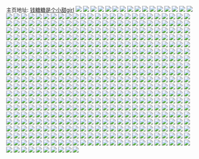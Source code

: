 主页地址: [钱糖糖是个小甜girl](https://weibo.com/u/5195614451) 
![](https://wx4.sinaimg.cn/mw2000/005FCgF5ly1gucy4k9d5wj63402c07wk02.jpg) 
![](https://wx4.sinaimg.cn/mw2000/005FCgF5ly1gucy4lsyg7j61sg1sgnpd02.jpg) 
![](https://wx4.sinaimg.cn/mw2000/005FCgF5ly1gucy4mlkupj61oj1oj1e002.jpg) 
![](https://wx4.sinaimg.cn/mw2000/005FCgF5ly1gu91blkch1j60u00u0djl02.jpg) 
![](https://wx4.sinaimg.cn/mw2000/005FCgF5ly1gu91bkzdflj60n01dsn0v02.jpg) 
![](https://wx4.sinaimg.cn/mw2000/005FCgF5ly1gu4alzajigj30u00u0q64.jpg) 
![](https://wx4.sinaimg.cn/mw2000/005FCgF5ly1gu4alya9kmj30hs0hs3zf.jpg) 
![](https://wx4.sinaimg.cn/mw2000/005FCgF5ly1gu2cyn236hj30u014076v.jpg) 
![](https://wx4.sinaimg.cn/mw2000/005FCgF5ly1gu2cyodnjpj30u00u041q.jpg) 
![](https://wx4.sinaimg.cn/mw2000/005FCgF5ly1gu2cznofkhj30go0glq3d.jpg) 
![](https://wx4.sinaimg.cn/mw2000/005FCgF5ly1gtz573avntj30u00u0447.jpg) 
![](https://wx4.sinaimg.cn/mw2000/005FCgF5ly1gtz58t41zrj30h00h0myd.jpg) 
![](https://wx4.sinaimg.cn/mw2000/005FCgF5ly1gtvldpt5ddj328z28znpg.jpg) 
![](https://wx4.sinaimg.cn/mw2000/005FCgF5ly1gtvldqzph2j30n01dse81.jpg) 
![](https://wx4.sinaimg.cn/mw2000/005FCgF5ly1gtvlduegv3j30n01dse81.jpg) 
![](https://wx4.sinaimg.cn/mw2000/005FCgF5ly1gtvldw248dj30n01dsb29.jpg) 
![](https://wx4.sinaimg.cn/mw2000/005FCgF5ly1gtv45sg9ljj30u0140jz6.jpg) 
![](https://wx4.sinaimg.cn/mw2000/005FCgF5ly1gtn2w0japij30u00u0aeh.jpg) 
![](https://wx4.sinaimg.cn/mw2000/005FCgF5ly1gtn2w14kgxj30u00u0dk3.jpg) 
![](https://wx4.sinaimg.cn/mw2000/005FCgF5ly1gtm2klojwhj30n01dsqbg.jpg) 
![](https://wx4.sinaimg.cn/mw2000/005FCgF5ly1gtm2ks7j0kj30n01dsai4.jpg) 
![](https://wx4.sinaimg.cn/mw2000/005FCgF5ly1gtm2ksn1l8j30n00n0q3v.jpg) 
![](https://wx4.sinaimg.cn/mw2000/005FCgF5ly1gtm2kh54v4j30rg0rwgn2.jpg) 
![](https://wx4.sinaimg.cn/mw2000/005FCgF5ly1gtgeuwxminj33402c0u0z.jpg) 
![](https://wx4.sinaimg.cn/mw2000/005FCgF5ly1gtgeusb8xvj33402c0e82.jpg) 
![](https://wx4.sinaimg.cn/mw2000/005FCgF5ly1gtgeuxrnw3j31o02804qp.jpg) 
![](https://wx4.sinaimg.cn/mw2000/005FCgF5ly1gtgeuyih5vj31o02804qp.jpg) 
![](https://wx4.sinaimg.cn/mw2000/005FCgF5ly1gtbwdwwuchj33402c0b2c.jpg) 
![](https://wx4.sinaimg.cn/mw2000/005FCgF5ly1gtbwew8y1rj30d00bcglz.jpg) 
![](https://wx4.sinaimg.cn/mw2000/005FCgF5ly1gt69o3jabqj31o02804qp.jpg) 
![](https://wx4.sinaimg.cn/mw2000/005FCgF5ly1gt69o1riirj31o0280b29.jpg) 
![](https://wx4.sinaimg.cn/mw2000/005FCgF5ly1gt3ui0inwaj32c0340hdu.jpg) 
![](https://wx4.sinaimg.cn/mw2000/005FCgF5ly1gt3uhw66lbj3256256b0o.jpg) 
![](https://wx4.sinaimg.cn/mw2000/005FCgF5ly1gt3uhyci1cj33402c0x6r.jpg) 
![](https://wx4.sinaimg.cn/mw2000/005FCgF5ly1gt3h33bdq1j32c0340u0y.jpg) 
![](https://wx4.sinaimg.cn/mw2000/005FCgF5ly1gt0blpzrstj31iq20z4qq.jpg) 
![](https://wx4.sinaimg.cn/mw2000/005FCgF5ly1gt0blmihcsj30j60e3jtc.jpg) 
![](https://wx4.sinaimg.cn/mw2000/005FCgF5ly1gsy0a5aimyj32c0340e83.jpg) 
![](https://wx4.sinaimg.cn/mw2000/005FCgF5ly1gsy0a92xq3j32c0340npf.jpg) 
![](https://wx4.sinaimg.cn/mw2000/005FCgF5ly1gsy0aa5liyj30ku0jydih.jpg) 
![](https://wx4.sinaimg.cn/mw2000/005FCgF5ly1gsti4skiarj32sb238u0x.jpg) 
![](https://wx4.sinaimg.cn/mw2000/005FCgF5ly1gsti4r52nbj32c02c0e82.jpg) 
![](https://wx4.sinaimg.cn/mw2000/005FCgF5ly1gspsyz73glj30n01dsb29.jpg) 
![](https://wx4.sinaimg.cn/mw2000/005FCgF5ly1gspsz6ss8vj30n01dsb29.jpg) 
![](https://wx4.sinaimg.cn/mw2000/005FCgF5ly1gspszs49g6j30n01dsb29.jpg) 
![](https://wx4.sinaimg.cn/mw2000/005FCgF5ly1gspszf887mj30n01dsb29.jpg) 
![](https://wx4.sinaimg.cn/mw2000/005FCgF5ly1gspszmnovrj30n01dsb29.jpg) 
![](https://wx4.sinaimg.cn/mw2000/005FCgF5ly1gspsyr3p5tj30n01dse81.jpg) 
![](https://wx4.sinaimg.cn/mw2000/005FCgF5ly1gspj9jas2qj32c02c01kx.jpg) 
![](https://wx4.sinaimg.cn/mw2000/005FCgF5ly1gsf6hqg89gj32c0340qv6.jpg) 
![](https://wx4.sinaimg.cn/mw2000/005FCgF5ly1gsf6htygqnj3202202b29.jpg) 
![](https://wx4.sinaimg.cn/mw2000/005FCgF5ly1gsf6hz0ribj30n01dse84.jpg) 
![](https://wx4.sinaimg.cn/mw2000/005FCgF5ly1gsf6hra3ntj31zl1zldmm.jpg) 
![](https://wx4.sinaimg.cn/mw2000/005FCgF5ly1gsc4fvc6evj33332bbu0z.jpg) 
![](https://wx4.sinaimg.cn/mw2000/005FCgF5ly1gsc4g233zlj321o21ohdv.jpg) 
![](https://wx4.sinaimg.cn/mw2000/005FCgF5ly1gsc4fwwgb2j32qc21r7wi.jpg) 
![](https://wx4.sinaimg.cn/mw2000/005FCgF5ly1gsc4fyc1slj32bb332x6q.jpg) 
![](https://wx4.sinaimg.cn/mw2000/005FCgF5ly1gsc4ftosuoj31zh1zhkjm.jpg) 
![](https://wx4.sinaimg.cn/mw2000/005FCgF5ly1gsc4g0bp8wj33332bb1l2.jpg) 
![](https://wx4.sinaimg.cn/mw2000/005FCgF5ly1gsc4g3jpzij31vd1vdb29.jpg) 
![](https://wx4.sinaimg.cn/mw2000/005FCgF5ly1gsc4g4hd59j32fw1txb2a.jpg) 
![](https://wx4.sinaimg.cn/mw2000/005FCgF5ly1gsc4g5ezhxj32pp2194qq.jpg) 
![](https://wx4.sinaimg.cn/mw2000/005FCgF5ly1gsaxwooa86j32lt1yd1kx.jpg) 
![](https://wx4.sinaimg.cn/mw2000/005FCgF5ly1gsaxwt588fj32c0340e82.jpg) 
![](https://wx4.sinaimg.cn/mw2000/005FCgF5ly1gs3m2pcdegj31ds0n0u0z.jpg) 
![](https://wx4.sinaimg.cn/mw2000/005FCgF5ly1gs3m30p3w0j31ds0n0kjo.jpg) 
![](https://wx4.sinaimg.cn/mw2000/005FCgF5ly1gs3m2fji8dj30c80c80tf.jpg) 
![](https://wx4.sinaimg.cn/mw2000/005FCgF5ly1gs2r5042vij33402c01ky.jpg) 
![](https://wx4.sinaimg.cn/mw2000/005FCgF5ly1gs2r5rka08j30n01dsqv8.jpg) 
![](https://wx4.sinaimg.cn/mw2000/005FCgF5ly1gs2r4qcoigj30n01dsu10.jpg) 
![](https://wx4.sinaimg.cn/mw2000/005FCgF5ly1grux0bb7cfj30dw0dwdgj.jpg) 
![](https://wx4.sinaimg.cn/mw2000/005FCgF5ly1grsj7rxxykj30n01dsndy.jpg) 
![](https://wx4.sinaimg.cn/mw2000/005FCgF5ly1grsj7rhoylj30hs0hsab7.jpg) 
![](https://wx4.sinaimg.cn/mw2000/005FCgF5ly1grsb69xemlj31wv1wvb29.jpg) 
![](https://wx4.sinaimg.cn/mw2000/005FCgF5ly1grsb6bgg3tj328j1oe7wh.jpg) 
![](https://wx4.sinaimg.cn/mw2000/005FCgF5ly1grsb93ob4oj306o06owfg.jpg) 
![](https://wx4.sinaimg.cn/mw2000/005FCgF5ly1gro12eubpij32c032mnpf.jpg) 
![](https://wx4.sinaimg.cn/mw2000/005FCgF5ly1gro12ha8s6j31o023ohdt.jpg) 
![](https://wx4.sinaimg.cn/mw2000/005FCgF5ly1gro12dge7mj31o0280u0x.jpg) 
![](https://wx4.sinaimg.cn/mw2000/005FCgF5ly1gro12icz12j31lk24qkjl.jpg) 
![](https://wx4.sinaimg.cn/mw2000/005FCgF5ly1gro13nb7vcj32c0340hdu.jpg) 
![](https://wx4.sinaimg.cn/mw2000/005FCgF5ly1gro15nduqej32c0340kjn.jpg) 
![](https://wx4.sinaimg.cn/mw2000/005FCgF5ly1gro12n65f9j32801o07wl.jpg) 
![](https://wx4.sinaimg.cn/mw2000/005FCgF5ly1gro15ogc5ij324e1lah2g.jpg) 
![](https://wx4.sinaimg.cn/mw2000/005FCgF5ly1gro16838e8j30go0go0tc.jpg) 
![](https://wx4.sinaimg.cn/mw2000/005FCgF5ly1grngb4qsakj30n01dsnpg.jpg) 
![](https://wx4.sinaimg.cn/mw2000/005FCgF5ly1grngb3ce9bj30n01dse84.jpg) 
![](https://wx4.sinaimg.cn/mw2000/005FCgF5ly1grngb5wh2cj30n01dskjo.jpg) 
![](https://wx4.sinaimg.cn/mw2000/005FCgF5ly1grngb67uwij30dk0dkjso.jpg) 
![](https://wx4.sinaimg.cn/mw2000/005FCgF5ly1grml6hq46pj31zi1zi7wh.jpg) 
![](https://wx4.sinaimg.cn/mw2000/005FCgF5ly1grmlaz3s64j305i058aac.jpg) 
![](https://wx4.sinaimg.cn/mw2000/005FCgF5ly1grlbqgureaj321t21tgvh.jpg) 
![](https://wx4.sinaimg.cn/mw2000/005FCgF5ly1grl3dhncqsj30n01ds104.jpg) 
![](https://wx4.sinaimg.cn/mw2000/005FCgF5ly1grl3di0d6jj30j60kwgmp.jpg) 
![](https://wx4.sinaimg.cn/mw2000/005FCgF5ly1gri08qpot2j30n01dsqv8.jpg) 
![](https://wx4.sinaimg.cn/mw2000/005FCgF5ly1gri08wwxyuj31o023ohdt.jpg) 
![](https://wx4.sinaimg.cn/mw2000/005FCgF5ly1gri08rd6tpj32c0244b29.jpg) 
![](https://wx4.sinaimg.cn/mw2000/005FCgF5ly1gri08tjaetj32c0340ts9.jpg) 
![](https://wx4.sinaimg.cn/mw2000/005FCgF5ly1gri08urdafj33402c0u0x.jpg) 
![](https://wx4.sinaimg.cn/mw2000/005FCgF5ly1gri08ndn01j32c03404qq.jpg) 
![](https://wx4.sinaimg.cn/mw2000/005FCgF5ly1grebl3kxmrj30n01dsqv8.jpg) 
![](https://wx4.sinaimg.cn/mw2000/005FCgF5ly1gredsi9eyyj308c088q3e.jpg) 
![](https://wx4.sinaimg.cn/mw2000/005FCgF5ly1gr32orv7oqj32by2ua4qp.jpg) 
![](https://wx4.sinaimg.cn/mw2000/005FCgF5ly1gr32oqac48j329l1p74qq.jpg) 
![](https://wx4.sinaimg.cn/mw2000/005FCgF5ly1gr32on7v4lj33402c0x6p.jpg) 
![](https://wx4.sinaimg.cn/mw2000/005FCgF5ly1gr32ol70x1j30n01dskjm.jpg) 
![](https://wx4.sinaimg.cn/mw2000/005FCgF5ly1gr32ou58u9j31o0280e81.jpg) 
![](https://wx4.sinaimg.cn/mw2000/005FCgF5ly1gr32olul5pj31o0280an6.jpg) 
![](https://wx4.sinaimg.cn/mw2000/005FCgF5ly1gr32ouxsd8j31o02807wh.jpg) 
![](https://wx4.sinaimg.cn/mw2000/005FCgF5ly1gr32ovuz9zj31o01o0b29.jpg) 
![](https://wx4.sinaimg.cn/mw2000/005FCgF5ly1gr32ojwml1j31o0280kjl.jpg) 
![](https://wx4.sinaimg.cn/mw2000/005FCgF5ly1gr316vfjb7j30mz16mgtv.jpg) 
![](https://wx4.sinaimg.cn/mw2000/005FCgF5ly1gqy7g35z4gj30tz0m8adl.jpg) 
![](https://wx4.sinaimg.cn/mw2000/005FCgF5ly1gqw4gm7yl5j32c0340npf.jpg) 
![](https://wx4.sinaimg.cn/mw2000/005FCgF5ly1gqpb779zkyj30n01frwhl.jpg) 
![](https://wx4.sinaimg.cn/mw2000/005FCgF5ly1gqpb7bb521j30n01dsu0y.jpg) 
![](https://wx4.sinaimg.cn/mw2000/005FCgF5ly1gqpb7eyi8wj30n01dsb2c.jpg) 
![](https://wx4.sinaimg.cn/mw2000/005FCgF5ly1gqpb7d68dfj30n01dshdw.jpg) 
![](https://wx4.sinaimg.cn/mw2000/005FCgF5ly1gqp6p9634rj32c02c0b2b.jpg) 
![](https://wx4.sinaimg.cn/mw2000/005FCgF5ly1gqp6pa01mdj32c03404qq.jpg) 
![](https://wx4.sinaimg.cn/mw2000/005FCgF5ly1gqp6p85zr9j30n01ds4qs.jpg) 
![](https://wx4.sinaimg.cn/mw2000/005FCgF5ly1gqh9uzksooj30mz0k8teu.jpg) 
![](https://wx4.sinaimg.cn/mw2000/005FCgF5ly1gqh9uzuvz5j30mz0atq5k.jpg) 
![](https://wx4.sinaimg.cn/mw2000/005FCgF5ly1gqh9uz7kfaj30j60iujtm.jpg) 
![](https://wx4.sinaimg.cn/mw2000/005FCgF5ly1gqekaxka6sj30n01dse85.jpg) 
![](https://wx4.sinaimg.cn/mw2000/005FCgF5ly1gqekb7hhxmj30n01ds4qt.jpg) 
![](https://wx4.sinaimg.cn/mw2000/005FCgF5ly1gqekbff27gj30n01dsqv8.jpg) 
![](https://wx4.sinaimg.cn/mw2000/005FCgF5ly1gqekamboknj32c02c0kjl.jpg) 
![](https://wx4.sinaimg.cn/mw2000/005FCgF5ly1gqekahfp4tj33402c0kjl.jpg) 
![](https://wx4.sinaimg.cn/mw2000/005FCgF5ly1gqekbg01ktg308c08cq4i.jpg) 
![](https://wx4.sinaimg.cn/mw2000/005FCgF5ly1gqcjl6c9utj30n01dsu11.jpg) 
![](https://wx4.sinaimg.cn/mw2000/005FCgF5ly1gq8womojz3j33402c0hdt.jpg) 
![](https://wx4.sinaimg.cn/mw2000/005FCgF5ly1gq8wooru2kj31lk176n7v.jpg) 
![](https://wx4.sinaimg.cn/mw2000/005FCgF5ly1gq8wowo3cgj30n01dse85.jpg) 
![](https://wx4.sinaimg.cn/mw2000/005FCgF5ly1gq8wp0banxj30n01ds4qt.jpg) 
![](https://wx4.sinaimg.cn/mw2000/005FCgF5ly1gq4hj55w41j32c0340kjn.jpg) 
![](https://wx4.sinaimg.cn/mw2000/005FCgF5ly1gq4hivw4kej32c0340e82.jpg) 
![](https://wx4.sinaimg.cn/mw2000/005FCgF5ly1gq4hj63o9qj31o02807wh.jpg) 
![](https://wx4.sinaimg.cn/mw2000/005FCgF5ly1gq4hjaby4rj32c03404qr.jpg) 
![](https://wx4.sinaimg.cn/mw2000/005FCgF5ly1gq4hjdc6xuj3340340u0z.jpg) 
![](https://wx4.sinaimg.cn/mw2000/005FCgF5ly1gq4hjgfadrj32b53407wj.jpg) 
![](https://wx4.sinaimg.cn/mw2000/005FCgF5ly1gq4hj7r6akj32b5340npe.jpg) 
![](https://wx4.sinaimg.cn/mw2000/005FCgF5ly1gq4hj29psjj33407004qv.jpg) 
![](https://wx4.sinaimg.cn/mw2000/005FCgF5ly1gq4hjkxlicj33402c07wh.jpg) 
![](https://wx4.sinaimg.cn/mw2000/005FCgF5ly1gq4hisjyj8j32c03401ky.jpg) 
![](https://wx4.sinaimg.cn/mw2000/005FCgF5gy1gq39vhnr9wj33402c0tuu.jpg) 
![](https://wx4.sinaimg.cn/mw2000/005FCgF5gy1gq39vjuuqbj327e1nknj6.jpg) 
![](https://wx4.sinaimg.cn/mw2000/005FCgF5gy1gq39vzupz3j32c02c04qp.jpg) 
![](https://wx4.sinaimg.cn/mw2000/005FCgF5gy1gq39vm8ud8j32l71xw4qp.jpg) 
![](https://wx4.sinaimg.cn/mw2000/005FCgF5gy1gq39vob9nhj31o022yb29.jpg) 
![](https://wx4.sinaimg.cn/mw2000/005FCgF5gy1gq39vgucfqj33402c0x6p.jpg) 
![](https://wx4.sinaimg.cn/mw2000/005FCgF5gy1gq39vqf6y4j32az3404qq.jpg) 
![](https://wx4.sinaimg.cn/mw2000/005FCgF5gy1gq39vv4qctj32c0340npf.jpg) 
![](https://wx4.sinaimg.cn/mw2000/005FCgF5gy1gq39vy7si8j32c0332b2a.jpg) 
![](https://wx4.sinaimg.cn/mw2000/005FCgF5ly1gpwh6y38pyj30n01ds1l0.jpg) 
![](https://wx4.sinaimg.cn/mw2000/005FCgF5ly1gpwh6yk58pj306y07tmxo.jpg) 
![](https://wx4.sinaimg.cn/mw2000/005FCgF5ly1gppcst5gegj30rs0r4tac.jpg) 
![](https://wx4.sinaimg.cn/mw2000/005FCgF5ly1gpcf5yx3efj33402c01ky.jpg) 
![](https://wx4.sinaimg.cn/mw2000/005FCgF5ly1gpcf61id3bj31vt2if1kx.jpg) 
![](https://wx4.sinaimg.cn/mw2000/005FCgF5ly1gpcf7jj99fj306o06oaaj.jpg) 
![](https://wx4.sinaimg.cn/mw2000/005FCgF5ly1gp9bo5jqgdj31ac1uc4as.jpg) 
![](https://wx4.sinaimg.cn/mw2000/005FCgF5ly1gp9bo3plrhj31ac1ucdu8.jpg) 
![](https://wx4.sinaimg.cn/mw2000/005FCgF5ly1gp9bnrn7d9j30ku0kuabf.jpg) 
![](https://wx4.sinaimg.cn/mw2000/005FCgF5ly1gp36bdp55hj30n01dse84.jpg) 
![](https://wx4.sinaimg.cn/mw2000/005FCgF5ly1gp36as0ns8j30n01dshdw.jpg) 
![](https://wx4.sinaimg.cn/mw2000/005FCgF5ly1gp36ayg80wj30n01dshdw.jpg) 
![](https://wx4.sinaimg.cn/mw2000/005FCgF5ly1gp36b4435hj30n01dshdw.jpg) 
![](https://wx4.sinaimg.cn/mw2000/005FCgF5ly1gp36b8xzvyj30n01dsb2c.jpg) 
![](https://wx4.sinaimg.cn/mw2000/005FCgF5ly1gp36cbptt2j30j60iujtm.jpg) 
![](https://wx4.sinaimg.cn/mw2000/005FCgF5ly1goxoyqazknj30n01dse84.jpg) 
![](https://wx4.sinaimg.cn/mw2000/005FCgF5ly1goxoyxgfdhj30n01dse84.jpg) 
![](https://wx4.sinaimg.cn/mw2000/005FCgF5ly1goxoz3eggzj30n01ds4qs.jpg) 
![](https://wx4.sinaimg.cn/mw2000/005FCgF5ly1goxoyj2eolj30n01dse84.jpg) 
![](https://wx4.sinaimg.cn/mw2000/005FCgF5ly1gou8p8a22uj30mz0ykgpi.jpg) 
![](https://wx4.sinaimg.cn/mw2000/005FCgF5ly1gou8paaggvj31ds0n0qv6.jpg) 
![](https://wx4.sinaimg.cn/mw2000/005FCgF5ly1gou8pcr18oj31ds0n0qv6.jpg) 
![](https://wx4.sinaimg.cn/mw2000/005FCgF5ly1gou8pfvz1bj31ds0n0qv6.jpg) 
![](https://wx4.sinaimg.cn/mw2000/005FCgF5ly1gou8phz32aj31ds0n0kjn.jpg) 
![](https://wx4.sinaimg.cn/mw2000/005FCgF5ly1gou8pgd8zzj30u00sw0uu.jpg) 
![](https://wx4.sinaimg.cn/mw2000/005FCgF5ly1gor74c55omj30jg0idmyd.jpg) 
![](https://wx4.sinaimg.cn/mw2000/005FCgF5ly1goqky9v41xj30n01dsb2c.jpg) 
![](https://wx4.sinaimg.cn/mw2000/005FCgF5ly1goqkyfovlsj30n01dsb2c.jpg) 
![](https://wx4.sinaimg.cn/mw2000/005FCgF5ly1goqkyl3ssgj30n01ds1l0.jpg) 
![](https://wx4.sinaimg.cn/mw2000/005FCgF5ly1goqkyrks7jj33402c0kjl.jpg) 
![](https://wx4.sinaimg.cn/mw2000/005FCgF5ly1goqkynzeq6j32c0340e81.jpg) 
![](https://wx4.sinaimg.cn/mw2000/005FCgF5ly1goqkz695hnj30jg0jgmzb.jpg) 
![](https://wx4.sinaimg.cn/mw2000/005FCgF5ly1goodo2292lj30rs0rs12c.jpg) 
![](https://wx4.sinaimg.cn/mw2000/005FCgF5ly1gojps0qt00j3340268hdt.jpg) 
![](https://wx4.sinaimg.cn/mw2000/005FCgF5ly1gojprgrwqjj31nj2kdqv5.jpg) 
![](https://wx4.sinaimg.cn/mw2000/005FCgF5ly1gojpr2p1rqj30n01dsu0z.jpg) 
![](https://wx4.sinaimg.cn/mw2000/005FCgF5ly1gojps3uxggj322q2rn4qp.jpg) 
![](https://wx4.sinaimg.cn/mw2000/005FCgF5ly1gojps5zr1nj32c03407wi.jpg) 
![](https://wx4.sinaimg.cn/mw2000/005FCgF5ly1gojpqokhb0j32c02c0b29.jpg) 
![](https://wx4.sinaimg.cn/mw2000/005FCgF5ly1gojpr9i696j33404o01l1.jpg) 
![](https://wx4.sinaimg.cn/mw2000/005FCgF5ly1gojpse41s3j32c03407hg.jpg) 
![](https://wx4.sinaimg.cn/mw2000/005FCgF5ly1gojpsm69bsj32ou20ikjl.jpg) 
![](https://wx4.sinaimg.cn/mw2000/005FCgF5ly1gojpre9weoj322w1k6nhx.jpg) 
![](https://wx4.sinaimg.cn/mw2000/005FCgF5ly1gojpsv5s60j32m31ykhdt.jpg) 
![](https://wx4.sinaimg.cn/mw2000/005FCgF5ly1gojpt1w7igj32h01ur4qp.jpg) 
![](https://wx4.sinaimg.cn/mw2000/005FCgF5ly1gojpt5krh7j31xt1gdqnw.jpg) 
![](https://wx4.sinaimg.cn/mw2000/005FCgF5ly1gojprcczh1j31ya1yakeg.jpg) 
![](https://wx4.sinaimg.cn/mw2000/005FCgF5ly1gojprkkknej31ds0n0x6q.jpg) 
![](https://wx4.sinaimg.cn/mw2000/005FCgF5ly1gogdt38oloj32c0340kjl.jpg) 
![](https://wx4.sinaimg.cn/mw2000/005FCgF5ly1gogdt1zqmnj33402c0x6p.jpg) 
![](https://wx4.sinaimg.cn/mw2000/005FCgF5ly1gogdt4qho2j33402c0x6p.jpg) 
![](https://wx4.sinaimg.cn/mw2000/005FCgF5ly1gogdsyvyk4j32c0340b2a.jpg) 
![](https://wx4.sinaimg.cn/mw2000/005FCgF5ly1gogdvvzv36j30j60j6myz.jpg) 
![](https://wx4.sinaimg.cn/mw2000/005FCgF5ly1gogdt0k5e7j32bb3327wi.jpg) 
![](https://wx4.sinaimg.cn/mw2000/005FCgF5ly1gogdsx2ii2j33402c0kjl.jpg) 
![](https://wx4.sinaimg.cn/mw2000/005FCgF5ly1gogdt7fouej32c03401ky.jpg) 
![](https://wx4.sinaimg.cn/mw2000/005FCgF5ly1gogdt642ncj33402c0kjl.jpg) 
![](https://wx4.sinaimg.cn/mw2000/005FCgF5ly1gocwo0af8oj30rs0s6dhw.jpg) 
![](https://wx4.sinaimg.cn/mw2000/005FCgF5ly1goabqd4utaj32011o04qq.jpg) 
![](https://wx4.sinaimg.cn/mw2000/005FCgF5ly1goabr81vudj32c03401kz.jpg) 
![](https://wx4.sinaimg.cn/mw2000/005FCgF5ly1goabqfimg8j32801o0kjm.jpg) 
![](https://wx4.sinaimg.cn/mw2000/005FCgF5ly1goabqbljgyj33402c0u0y.jpg) 
![](https://wx4.sinaimg.cn/mw2000/005FCgF5ly1go56ri40h1j30c80c8aai.jpg) 
![](https://wx4.sinaimg.cn/mw2000/005FCgF5ly1go3jexnp4fj32kc1x97wh.jpg) 
![](https://wx4.sinaimg.cn/mw2000/005FCgF5ly1go3jer06axj33402c0qv5.jpg) 
![](https://wx4.sinaimg.cn/mw2000/005FCgF5ly1go3jekii7jj30n01dsqv8.jpg) 
![](https://wx4.sinaimg.cn/mw2000/005FCgF5ly1go3je3is4ij32bc334b2a.jpg) 
![](https://wx4.sinaimg.cn/mw2000/005FCgF5ly1go2fmk9dbwj33402c0b2a.jpg) 
![](https://wx4.sinaimg.cn/mw2000/005FCgF5ly1go2fmo4o59j32c02c0e81.jpg) 
![](https://wx4.sinaimg.cn/mw2000/005FCgF5ly1go2fmfcnybj33402c0x6p.jpg) 
![](https://wx4.sinaimg.cn/mw2000/005FCgF5ly1go2fmi9vntj32ly1yh4qp.jpg) 
![](https://wx4.sinaimg.cn/mw2000/005FCgF5ly1go2fmay6ywj32801na7wj.jpg) 
![](https://wx4.sinaimg.cn/mw2000/005FCgF5ly1go2fmcpznyj33402c0u0x.jpg) 
![](https://wx4.sinaimg.cn/mw2000/005FCgF5ly1go2fm8gnbuj32i91vp4qp.jpg) 
![](https://wx4.sinaimg.cn/mw2000/005FCgF5ly1go2fmmh07kj31pc1pc48n.jpg) 
![](https://wx4.sinaimg.cn/mw2000/005FCgF5ly1go2fmqxw3vj33402c01ky.jpg) 
![](https://wx4.sinaimg.cn/mw2000/005FCgF5ly1go192j5o2vj33402c04qq.jpg) 
![](https://wx4.sinaimg.cn/mw2000/005FCgF5ly1go192gw61zj31o02804qq.jpg) 
![](https://wx4.sinaimg.cn/mw2000/005FCgF5ly1go192emdx0j32d81rxb29.jpg) 
![](https://wx4.sinaimg.cn/mw2000/005FCgF5ly1go192hqdhhj31o0280npd.jpg) 
![](https://wx4.sinaimg.cn/mw2000/005FCgF5ly1go192d8hwkj327r1ntasw.jpg) 
![](https://wx4.sinaimg.cn/mw2000/005FCgF5ly1go192feqwsj33402c01kx.jpg) 
![](https://wx4.sinaimg.cn/mw2000/005FCgF5ly1gnsxehw69bj32c03404qr.jpg) 
![](https://wx4.sinaimg.cn/mw2000/005FCgF5ly1gnsxeflbrqj32o22021kx.jpg) 
![](https://wx4.sinaimg.cn/mw2000/005FCgF5ly1gnsxedswa3j32nu1zv1ky.jpg) 
![](https://wx4.sinaimg.cn/mw2000/005FCgF5ly1gnsxdoo09rj32c0340kjl.jpg) 
![](https://wx4.sinaimg.cn/mw2000/005FCgF5ly1gnsxeiyzj9j33402c04qq.jpg) 
![](https://wx4.sinaimg.cn/mw2000/005FCgF5ly1gnsxdqv7v6j32be1qk1kx.jpg) 
![](https://wx4.sinaimg.cn/mw2000/005FCgF5ly1gnsxds1skvj32a51pmawf.jpg) 
![](https://wx4.sinaimg.cn/mw2000/005FCgF5ly1gnsxdtezgaj32cf1rbe6v.jpg) 
![](https://wx4.sinaimg.cn/mw2000/005FCgF5ly1gnsxe21nngj323g1klwu1.jpg) 
![](https://wx4.sinaimg.cn/mw2000/005FCgF5ly1gnsxduh4xrj32i21vj7jb.jpg) 
![](https://wx4.sinaimg.cn/mw2000/005FCgF5ly1gnsxdwofdjj33402c0kjl.jpg) 
![](https://wx4.sinaimg.cn/mw2000/005FCgF5ly1gnsxe07dhmj32c0340e81.jpg) 
![](https://wx4.sinaimg.cn/mw2000/005FCgF5ly1gnsxe40eztj32sw23okjl.jpg) 
![](https://wx4.sinaimg.cn/mw2000/005FCgF5ly1gnsxelo4hij33402c0u0x.jpg) 
![](https://wx4.sinaimg.cn/mw2000/005FCgF5ly1gnsxe8i84tj32c0340kjl.jpg) 
![](https://wx4.sinaimg.cn/mw2000/005FCgF5ly1gnsxeazdhpj33402c0b29.jpg) 
![](https://wx4.sinaimg.cn/mw2000/005FCgF5ly1gnqwlyng5tj32c0340qv6.jpg) 
![](https://wx4.sinaimg.cn/mw2000/005FCgF5ly1gnqxm314gaj32rt1ukkjm.jpg) 
![](https://wx4.sinaimg.cn/mw2000/005FCgF5ly1gnpr6ga6srj3200200gze.jpg) 
![](https://wx4.sinaimg.cn/mw2000/005FCgF5ly1gnpr6n7pdfj33402c0kjm.jpg) 
![](https://wx4.sinaimg.cn/mw2000/005FCgF5ly1gnpr6exegrj32c0340nn6.jpg) 
![](https://wx4.sinaimg.cn/mw2000/005FCgF5ly1gnpr6l09wwj326c1mr19e.jpg) 
![](https://wx4.sinaimg.cn/mw2000/005FCgF5ly1gnpr6dahq5j33402c0hdv.jpg) 
![](https://wx4.sinaimg.cn/mw2000/005FCgF5ly1gnpr7ji7vrj33402c0qv7.jpg) 
![](https://wx4.sinaimg.cn/mw2000/005FCgF5ly1gnnwsmsikpj31c3102b29.jpg) 
![](https://wx4.sinaimg.cn/mw2000/005FCgF5ly1gnnwslhl8qj30c807t0t4.jpg) 
![](https://wx4.sinaimg.cn/mw2000/005FCgF5ly1gnneggyerwj320v2p57wk.jpg) 
![](https://wx4.sinaimg.cn/mw2000/005FCgF5ly1gnnegmzz97j31o0280e82.jpg) 
![](https://wx4.sinaimg.cn/mw2000/005FCgF5ly1gnnegpypxpj33408tcnpi.jpg) 
![](https://wx4.sinaimg.cn/mw2000/005FCgF5ly1gnnegj6curj33402c0qv7.jpg) 
![](https://wx4.sinaimg.cn/mw2000/005FCgF5ly1gnnegsz34xj32c02u2e81.jpg) 
![](https://wx4.sinaimg.cn/mw2000/005FCgF5ly1gnnegkxosdj3340340hdw.jpg) 
![](https://wx4.sinaimg.cn/mw2000/005FCgF5ly1gnnegf3iwwj333z2c0x6r.jpg) 
![](https://wx4.sinaimg.cn/mw2000/005FCgF5ly1gnnego3scwj32c03401kz.jpg) 
![](https://wx4.sinaimg.cn/mw2000/005FCgF5ly1gnnegtjimrj31o0280hdt.jpg) 
![](https://wx4.sinaimg.cn/mw2000/005FCgF5ly1gnnegsbj32j32c03401kz.jpg) 
![](https://wx4.sinaimg.cn/mw2000/005FCgF5ly1gnnegu8d7jj31o0280x6p.jpg) 
![](https://wx4.sinaimg.cn/mw2000/005FCgF5ly1gnn9yd4kqgj33402c0x6p.jpg) 
![](https://wx4.sinaimg.cn/mw2000/005FCgF5ly1gnk1bln3vmj32p920yx6q.jpg) 
![](https://wx4.sinaimg.cn/mw2000/005FCgF5ly1gnk1bo66wvj31o0280hdt.jpg) 
![](https://wx4.sinaimg.cn/mw2000/005FCgF5ly1gnk1b5hm1ej32t023rhdw.jpg) 
![](https://wx4.sinaimg.cn/mw2000/005FCgF5ly1gnk1aysex8j30mz0lf40b.jpg) 
![](https://wx4.sinaimg.cn/mw2000/005FCgF5ly1gnk1ba1z1sj30n01dse82.jpg) 
![](https://wx4.sinaimg.cn/mw2000/005FCgF5ly1gnk1axg8bbj30mz0pe40l.jpg) 
![](https://wx4.sinaimg.cn/mw2000/005FCgF5ly1gnk1awz70oj30n01dsb2a.jpg) 
![](https://wx4.sinaimg.cn/mw2000/005FCgF5ly1gnk1bhd45ij30n01dsb2a.jpg) 
![](https://wx4.sinaimg.cn/mw2000/005FCgF5ly1gnk1bdsx3qj30n01dsb2a.jpg) 
![](https://wx4.sinaimg.cn/mw2000/005FCgF5ly1gniqhhhr26j33402c0hdv.jpg) 
![](https://wx4.sinaimg.cn/mw2000/005FCgF5ly1gniqhj5be9j33402c04qq.jpg) 
![](https://wx4.sinaimg.cn/mw2000/005FCgF5ly1gniqhjym3bj32c0340qv5.jpg) 
![](https://wx4.sinaimg.cn/mw2000/005FCgF5ly1gniqhey3roj32c0340qv8.jpg) 
![](https://wx4.sinaimg.cn/mw2000/005FCgF5ly1gniqhmdyshj33332bbkjm.jpg) 
![](https://wx4.sinaimg.cn/mw2000/005FCgF5ly1gniqhntgpij31q51q5npd.jpg) 
![](https://wx4.sinaimg.cn/mw2000/005FCgF5ly1gni40u790rj32ol20g7wh.jpg) 
![](https://wx4.sinaimg.cn/mw2000/005FCgF5ly1gnggxmapt1j31zk2ne1kx.jpg) 
![](https://wx4.sinaimg.cn/mw2000/005FCgF5ly1gnfcvkwhatj32c0340hdt.jpg) 
![](https://wx4.sinaimg.cn/mw2000/005FCgF5ly1gnburg47osj31ds0n0qv6.jpg) 
![](https://wx4.sinaimg.cn/mw2000/005FCgF5ly1gnburhooh2j31ds0n0b2b.jpg) 
![](https://wx4.sinaimg.cn/mw2000/005FCgF5ly1gn4zzmrsjij31ds0n0e83.jpg) 
![](https://wx4.sinaimg.cn/mw2000/005FCgF5ly1gn4zzn5tl2j30jg0idmyd.jpg) 
![](https://wx4.sinaimg.cn/mw2000/005FCgF5ly1gn2fytl2nij30n01dshdv.jpg) 
![](https://wx4.sinaimg.cn/mw2000/005FCgF5ly1gn2fys59aij30n01dsqv7.jpg) 
![](https://wx4.sinaimg.cn/mw2000/005FCgF5ly1gn2fyucdeqj30rs0rs41m.jpg) 
![](https://wx4.sinaimg.cn/mw2000/005FCgF5ly1gn1ekmdzo1j31o0280e2t.jpg) 
![](https://wx4.sinaimg.cn/mw2000/005FCgF5ly1gn1ekkg0b9j31o0280e81.jpg) 
![](https://wx4.sinaimg.cn/mw2000/005FCgF5ly1gn1el54x92j31o0280hdt.jpg) 
![](https://wx4.sinaimg.cn/mw2000/005FCgF5ly1gmy71stacmj306o06o74r.jpg) 
![](https://wx4.sinaimg.cn/mw2000/005FCgF5ly1gmt4mxricmj30n01dsgtl.jpg) 
![](https://wx4.sinaimg.cn/mw2000/005FCgF5ly1gmt4mx40wqj30j60j1dh9.jpg) 
![](https://wx4.sinaimg.cn/mw2000/005FCgF5ly1gms7xugiq7j30rs0rstaw.jpg) 
![](https://wx4.sinaimg.cn/mw2000/005FCgF5ly1gmnabd364xj30n01dsnpf.jpg) 
![](https://wx4.sinaimg.cn/mw2000/005FCgF5ly1gmnab7m9cgj30n01dsqv7.jpg) 
![](https://wx4.sinaimg.cn/mw2000/005FCgF5ly1gmnabibo6mj30n01dskjn.jpg) 
![](https://wx4.sinaimg.cn/mw2000/005FCgF5ly1gmnabn3vy3j30n01dse83.jpg) 
![](https://wx4.sinaimg.cn/mw2000/005FCgF5ly1gmfe2tdh17j30n01ds4qs.jpg) 
![](https://wx4.sinaimg.cn/mw2000/005FCgF5ly1gmfe31hff5j30n01dsx6r.jpg) 
![](https://wx4.sinaimg.cn/mw2000/005FCgF5ly1gmfe2me31cj30n01ds1hx.jpg) 
![](https://wx4.sinaimg.cn/mw2000/005FCgF5ly1gmfe328m3wj302801wq2x.jpg) 
![](https://wx4.sinaimg.cn/mw2000/005FCgF5ly1gmcpee4xorj30rs0r0wgv.jpg) 
![](https://wx4.sinaimg.cn/mw2000/005FCgF5ly1gm9o6bo4xsj33402c0b2a.jpg) 
![](https://wx4.sinaimg.cn/mw2000/005FCgF5ly1gm9o5gqv7gj32wz26rx6r.jpg) 
![](https://wx4.sinaimg.cn/mw2000/005FCgF5ly1gm9o5i3mpaj32c033qnpf.jpg) 
![](https://wx4.sinaimg.cn/mw2000/005FCgF5ly1gm9o651bs1j32c03401ky.jpg) 
![](https://wx4.sinaimg.cn/mw2000/005FCgF5ly1gm9o61qbzcj32ei1sw4qp.jpg) 
![](https://wx4.sinaimg.cn/mw2000/005FCgF5ly1gm9o63985gj32d51rvwpi.jpg) 
![](https://wx4.sinaimg.cn/mw2000/005FCgF5ly1gm9o5zox2vj32dy1sg7wh.jpg) 
![](https://wx4.sinaimg.cn/mw2000/005FCgF5ly1gm9o65swqsj33402c0npd.jpg) 
![](https://wx4.sinaimg.cn/mw2000/005FCgF5ly1gm9o5lzu3uj33402c07wi.jpg) 
![](https://wx4.sinaimg.cn/mw2000/005FCgF5ly1gm9o5jkzadj32x426ub29.jpg) 
![](https://wx4.sinaimg.cn/mw2000/005FCgF5ly1gm9o5p6j0yj33402c0u0z.jpg) 
![](https://wx4.sinaimg.cn/mw2000/005FCgF5ly1gm9o5ey45cj32aj1pwtq2.jpg) 
![](https://wx4.sinaimg.cn/mw2000/005FCgF5ly1gm9o5tkvawj32c0340npf.jpg) 
![](https://wx4.sinaimg.cn/mw2000/005FCgF5ly1gm9o5xf4hhj33402c0hdv.jpg) 
![](https://wx4.sinaimg.cn/mw2000/005FCgF5ly1gm8i8ulpavj32801o07wi.jpg) 
![](https://wx4.sinaimg.cn/mw2000/005FCgF5ly1gm8i8paonzj32yo280npd.jpg) 
![](https://wx4.sinaimg.cn/mw2000/005FCgF5ly1gm8i94vuw0j33407004qw.jpg) 
![](https://wx4.sinaimg.cn/mw2000/005FCgF5ly1gm8i97z0d9j31wm3c2e81.jpg) 
![](https://wx4.sinaimg.cn/mw2000/005FCgF5ly1gm7jxywtw0j3340bo0npn.jpg) 
![](https://wx4.sinaimg.cn/mw2000/005FCgF5ly1gm7jya8mpuj3263263hdt.jpg) 
![](https://wx4.sinaimg.cn/mw2000/005FCgF5ly1gm7jx0qm7qj31ds0n0u0z.jpg) 
![](https://wx4.sinaimg.cn/mw2000/005FCgF5ly1gm7jwk8q7wj31n027lu0x.jpg) 
![](https://wx4.sinaimg.cn/mw2000/005FCgF5ly1gm7jyh1chhj31yz1yz7wi.jpg) 
![](https://wx4.sinaimg.cn/mw2000/005FCgF5ly1gm7jy4xyojj31o027je82.jpg) 
![](https://wx4.sinaimg.cn/mw2000/005FCgF5ly1gm68smg9egj30n01dse83.jpg) 
![](https://wx4.sinaimg.cn/mw2000/005FCgF5ly1gm68snonumj30n01ds4qr.jpg) 
![](https://wx4.sinaimg.cn/mw2000/005FCgF5ly1gm68so4842j306h06daab.jpg) 
![](https://wx4.sinaimg.cn/mw2000/005FCgF5ly1gm4bbmhyryj32c0340npd.jpg) 
![](https://wx4.sinaimg.cn/mw2000/005FCgF5ly1gm4bbo0vkwj30dc0dcjs9.jpg) 
![](https://wx4.sinaimg.cn/mw2000/005FCgF5ly1gm1jlg7fw7j33409c0npl.jpg) 
![](https://wx4.sinaimg.cn/mw2000/005FCgF5ly1gm1jlr1b4wj32c0340u0x.jpg) 
![](https://wx4.sinaimg.cn/mw2000/005FCgF5ly1gm1jkvewhrj31ds1wyas1.jpg) 
![](https://wx4.sinaimg.cn/mw2000/005FCgF5ly1gm1jmujcevj33402c0kjl.jpg) 
![](https://wx4.sinaimg.cn/mw2000/005FCgF5ly1gm1jmodnhsj320u20ukjl.jpg) 
![](https://wx4.sinaimg.cn/mw2000/005FCgF5ly1gm1jmkuda1j32bb2bbnpd.jpg) 
![](https://wx4.sinaimg.cn/mw2000/005FCgF5ly1gm1jksbm4rj32gf1ubx5q.jpg) 
![](https://wx4.sinaimg.cn/mw2000/005FCgF5ly1gm1jmeb1r2j3340700kjq.jpg) 
![](https://wx4.sinaimg.cn/mw2000/005FCgF5ly1gm1jn9j0l8j32c02c0b29.jpg) 
![](https://wx4.sinaimg.cn/mw2000/005FCgF5ly1gm1jorrtiej33402c0u0x.jpg) 
![](https://wx4.sinaimg.cn/mw2000/005FCgF5ly1gltkoxes5aj30n01dsnpf.jpg) 
![](https://wx4.sinaimg.cn/mw2000/005FCgF5ly1gltkp10w36j30n01dse83.jpg) 
![](https://wx4.sinaimg.cn/mw2000/005FCgF5ly1gltkp4eojxj30n01ds7wk.jpg) 
![](https://wx4.sinaimg.cn/mw2000/005FCgF5ly1gltkp62w23j30u01uo13z.jpg) 
![](https://wx4.sinaimg.cn/mw2000/005FCgF5ly1gltkp555jbj30mz0eztai.jpg) 
![](https://wx4.sinaimg.cn/mw2000/005FCgF5ly1gltkp6weggj30ci0cijso.jpg) 
![](https://wx4.sinaimg.cn/mw2000/005FCgF5ly1glsj9bpcgwj30mz0bkjs4.jpg) 
![](https://wx4.sinaimg.cn/mw2000/005FCgF5ly1glsj9bem1xj30j60cugmr.jpg) 
![](https://wx4.sinaimg.cn/mw2000/005FCgF5ly1glpzpy741oj32bb2bb4qr.jpg) 
![](https://wx4.sinaimg.cn/mw2000/005FCgF5ly1glpzpzbpxij31o027fu0x.jpg) 
![](https://wx4.sinaimg.cn/mw2000/005FCgF5ly1glpzpvixg2j32072o9x6u.jpg) 
![](https://wx4.sinaimg.cn/mw2000/005FCgF5ly1glpzpr7cvtj32082oa7wm.jpg) 
![](https://wx4.sinaimg.cn/mw2000/005FCgF5ly1glpzq0gjkvj328f28fnpd.jpg) 
![](https://wx4.sinaimg.cn/mw2000/005FCgF5ly1glpzq0xkevj30nc0ncq4p.jpg) 
![](https://wx4.sinaimg.cn/mw2000/005FCgF5ly1glmilqnqkqj30n01dsqv7.jpg) 
![](https://wx4.sinaimg.cn/mw2000/005FCgF5ly1glmilt4hbij32c0340b2a.jpg) 
![](https://wx4.sinaimg.cn/mw2000/005FCgF5ly1glmilrpectj30n01ds1kz.jpg) 
![](https://wx4.sinaimg.cn/mw2000/005FCgF5ly1glmilx1twjj33402c0kjl.jpg) 
![](https://wx4.sinaimg.cn/mw2000/005FCgF5ly1glmilzlq7xj33402c0kjn.jpg) 
![](https://wx4.sinaimg.cn/mw2000/005FCgF5ly1glmilnb21bj33402c0qv5.jpg) 
![](https://wx4.sinaimg.cn/mw2000/005FCgF5ly1glgx980cqtj31ds0n0b2d.jpg) 
![](https://wx4.sinaimg.cn/mw2000/005FCgF5ly1glgx99ctjtj30n01dsqg8.jpg) 
![](https://wx4.sinaimg.cn/mw2000/005FCgF5ly1glgx9nyph5j31ds0n0nph.jpg) 
![](https://wx4.sinaimg.cn/mw2000/005FCgF5ly1glgx8wtye2j315o2fc7wi.jpg) 
![](https://wx4.sinaimg.cn/mw2000/005FCgF5ly1glgx9ygd2qj30eg05jdgi.jpg) 
![](https://wx4.sinaimg.cn/mw2000/005FCgF5ly1glgx8rady1j31hc7gy1ky.jpg) 
![](https://wx4.sinaimg.cn/mw2000/005FCgF5ly1glfkusnq67j31vp2tj7wi.jpg) 
![](https://wx4.sinaimg.cn/mw2000/005FCgF5ly1glfkutqskej31o0280qv5.jpg) 
![](https://wx4.sinaimg.cn/mw2000/005FCgF5ly1glfkuuij1wj32ql21ynpd.jpg) 
![](https://wx4.sinaimg.cn/mw2000/005FCgF5ly1glfkuxyyzsj32rl22pkjl.jpg) 
![](https://wx4.sinaimg.cn/mw2000/005FCgF5ly1glfkuw8bklj31x91x91kx.jpg) 
![](https://wx4.sinaimg.cn/mw2000/005FCgF5ly1glfkuzmz26j32ez1t8b29.jpg) 
![](https://wx4.sinaimg.cn/mw2000/005FCgF5ly1glc5824u17j32801m6x6p.jpg) 
![](https://wx4.sinaimg.cn/mw2000/005FCgF5ly1glc585np35j3340700b2e.jpg) 
![](https://wx4.sinaimg.cn/mw2000/005FCgF5ly1glc58b22qaj31o0280e82.jpg) 
![](https://wx4.sinaimg.cn/mw2000/005FCgF5ly1glc587zmz0j32c02c0e81.jpg) 
![](https://wx4.sinaimg.cn/mw2000/005FCgF5ly1glc58cdu72j31so1so7wh.jpg) 
![](https://wx4.sinaimg.cn/mw2000/005FCgF5ly1glc589b8h0j317y0wytjo.jpg) 
![](https://wx4.sinaimg.cn/mw2000/005FCgF5ly1glakelbs6ej30n01dskha.jpg) 
![](https://wx4.sinaimg.cn/mw2000/005FCgF5ly1glakelraxrj30dw0dwwfd.jpg) 
![](https://wx4.sinaimg.cn/mw2000/005FCgF5ly1gl8415io5rj33402c0u0x.jpg) 
![](https://wx4.sinaimg.cn/mw2000/005FCgF5ly1gl8416uoenj30dw0dwwg0.jpg) 
![](https://wx4.sinaimg.cn/mw2000/005FCgF5ly1gl6dbxm40jj32c0340kjn.jpg) 
![](https://wx4.sinaimg.cn/mw2000/005FCgF5ly1gl03pfdzvqj30n01dsnpf.jpg) 
![](https://wx4.sinaimg.cn/mw2000/005FCgF5ly1gl03pdqg5kj30n01dskjn.jpg) 
![](https://wx4.sinaimg.cn/mw2000/005FCgF5ly1gl03ph0e1tj30n01ds4qr.jpg) 
![](https://wx4.sinaimg.cn/mw2000/005FCgF5ly1gl03pifsaqj30n01ds4qr.jpg) 
![](https://wx4.sinaimg.cn/mw2000/005FCgF5ly1gl03pk9glmj30n01dshdv.jpg) 
![](https://wx4.sinaimg.cn/mw2000/005FCgF5ly1gl03pkmxq1j30j60jewh1.jpg) 
![](https://wx4.sinaimg.cn/mw2000/005FCgF5ly1gkzgr5z7ecj30n01ds7wk.jpg) 
![](https://wx4.sinaimg.cn/mw2000/005FCgF5ly1gkzgr7t5lij30n01ds7wk.jpg) 
![](https://wx4.sinaimg.cn/mw2000/005FCgF5ly1gkrhlbnazuj30mz0p6djw.jpg) 
![](https://wx4.sinaimg.cn/mw2000/005FCgF5ly1gkrhlc3jh4j306o06owfg.jpg) 
![](https://wx4.sinaimg.cn/mw2000/005FCgF5ly1gkozasu3apj32672wa7wi.jpg) 
![](https://wx4.sinaimg.cn/mw2000/005FCgF5ly1gkozapbgrrj33322bb4qr.jpg) 
![](https://wx4.sinaimg.cn/mw2000/005FCgF5ly1gkozalc0ekj32kd1x9npd.jpg) 
![](https://wx4.sinaimg.cn/mw2000/005FCgF5ly1gkozan316jj32hh1v3e81.jpg) 
![](https://wx4.sinaimg.cn/mw2000/005FCgF5ly1gkozard7j2j32bb332qv5.jpg) 
![](https://wx4.sinaimg.cn/mw2000/005FCgF5ly1gkozatdc3ij30rn0rn475.jpg) 
![](https://wx4.sinaimg.cn/mw2000/005FCgF5ly1gkotskdnbsj32c0340qv5.jpg) 
![](https://wx4.sinaimg.cn/mw2000/005FCgF5ly1gkotsn5y3uj32c0340kjl.jpg) 
![](https://wx4.sinaimg.cn/mw2000/005FCgF5ly1gkisphl818j3229229at8.jpg) 
![](https://wx4.sinaimg.cn/mw2000/005FCgF5ly1gkispewzyzj31rh1rh1kx.jpg) 
![](https://wx4.sinaimg.cn/mw2000/005FCgF5ly1gkisqfap00j30mz0kt0vu.jpg) 
![](https://wx4.sinaimg.cn/mw2000/005FCgF5ly1gkisqfxcalj30j60ig0ws.jpg) 
![](https://wx4.sinaimg.cn/mw2000/005FCgF5ly1gkfqpj8z9jj30n01ds7wj.jpg) 
![](https://wx4.sinaimg.cn/mw2000/005FCgF5ly1gkfqpklswaj30n01dsnpf.jpg) 
![](https://wx4.sinaimg.cn/mw2000/005FCgF5ly1gkfqpl02fsj306o06owfg.jpg) 
![](https://wx4.sinaimg.cn/mw2000/005FCgF5ly1gkdlbjfy21j30mz0xigri.jpg) 
![](https://wx4.sinaimg.cn/mw2000/005FCgF5ly1gkdl9hyfl1j33402c0x6y.jpg) 
![](https://wx4.sinaimg.cn/mw2000/005FCgF5ly1gkdlfewdrzj321u1jdk6p.jpg) 
![](https://wx4.sinaimg.cn/mw2000/005FCgF5ly1gkas9archbj327y1hbnpd.jpg) 
![](https://wx4.sinaimg.cn/mw2000/005FCgF5ly1gkas8essd1j33322bb1l0.jpg) 
![](https://wx4.sinaimg.cn/mw2000/005FCgF5ly1gkas8y3m8xj33322bbnpe.jpg) 
![](https://wx4.sinaimg.cn/mw2000/005FCgF5ly1gk8vhltn9gj32c02c0kcq.jpg) 
![](https://wx4.sinaimg.cn/mw2000/005FCgF5ly1gk8vhcod3tj31o02804qq.jpg) 
![](https://wx4.sinaimg.cn/mw2000/005FCgF5ly1gk8vhii021j33402c0hdt.jpg) 
![](https://wx4.sinaimg.cn/mw2000/005FCgF5ly1gk1gs2etmyj30mz0udaf3.jpg) 
![](https://wx4.sinaimg.cn/mw2000/005FCgF5ly1gk1gs1wd0tj30i80i8ac2.jpg) 
![](https://wx4.sinaimg.cn/mw2000/005FCgF5ly1gk0qrq730dj30mz0aet9p.jpg) 
![](https://wx4.sinaimg.cn/mw2000/005FCgF5ly1gk0qrpwfzwj30c80avq4p.jpg) 
![](https://wx4.sinaimg.cn/mw2000/005FCgF5ly1gjz3br5xb6j30tt0ttdlp.jpg) 
![](https://wx4.sinaimg.cn/mw2000/005FCgF5ly1gjw17x7ievj31qd1ashcj.jpg) 
![](https://wx4.sinaimg.cn/mw2000/005FCgF5ly1gjw180r5z5j32no1zrx6p.jpg) 
![](https://wx4.sinaimg.cn/mw2000/005FCgF5ly1gjw182e3qej31sc2dsk7o.jpg) 
![](https://wx4.sinaimg.cn/mw2000/005FCgF5ly1gjw17zaitcj31o02807wi.jpg) 
![](https://wx4.sinaimg.cn/mw2000/005FCgF5ly1gjspicdnbij334022ob2b.jpg) 
![](https://wx4.sinaimg.cn/mw2000/005FCgF5ly1gjsppo6vayj334022okjn.jpg) 
![](https://wx4.sinaimg.cn/mw2000/005FCgF5ly1gjsppm3v4kj334022ex6q.jpg) 
![](https://wx4.sinaimg.cn/mw2000/005FCgF5ly1gjspianwfbj334022nb2c.jpg) 
![](https://wx4.sinaimg.cn/mw2000/005FCgF5ly1gjspie7yh7j334022oe84.jpg) 
![](https://wx4.sinaimg.cn/mw2000/005FCgF5ly1gjspifwh5ej334022okjo.jpg) 
![](https://wx4.sinaimg.cn/mw2000/005FCgF5ly1gjsppq7piij322o340b2b.jpg) 
![](https://wx4.sinaimg.cn/mw2000/005FCgF5ly1gjspwqpscbj334022o7wj.jpg) 
![](https://wx4.sinaimg.cn/mw2000/005FCgF5ly1gjspx1jk7ej30sv0n50w2.jpg) 
![](https://wx4.sinaimg.cn/mw2000/005FCgF5ly1gjrcvrwkdaj30n01dsu0y.jpg) 
![](https://wx4.sinaimg.cn/mw2000/005FCgF5ly1gjrcvq7dmej30n01dshdv.jpg) 
![](https://wx4.sinaimg.cn/mw2000/005FCgF5ly1gjrcvtrdu5j33402c0kjl.jpg) 
![](https://wx4.sinaimg.cn/mw2000/005FCgF5ly1gjmsmk9qa3j30n01dsb2c.jpg) 
![](https://wx4.sinaimg.cn/mw2000/005FCgF5ly1gjmsmz2fh3j30n01dse83.jpg) 
![](https://wx4.sinaimg.cn/mw2000/005FCgF5ly1gjmsme0oy4j30n01dshdv.jpg) 
![](https://wx4.sinaimg.cn/mw2000/005FCgF5ly1gjmsmmyvsvj32c0340b29.jpg) 
![](https://wx4.sinaimg.cn/mw2000/005FCgF5ly1gjmsmsfwyej32c0340x6p.jpg) 
![](https://wx4.sinaimg.cn/mw2000/005FCgF5ly1gjmsmzr4gjj30jg0hsgm1.jpg) 
![](https://wx4.sinaimg.cn/mw2000/005FCgF5ly1gjli3c0y4gj30n01dsx6q.jpg) 
![](https://wx4.sinaimg.cn/mw2000/005FCgF5ly1gjli3gvp80j30n01dse83.jpg) 
![](https://wx4.sinaimg.cn/mw2000/005FCgF5ly1gjli3oetjvj30n01ds4qr.jpg) 
![](https://wx4.sinaimg.cn/mw2000/005FCgF5ly1gjli35yrrlj33342bc7wj.jpg) 
![](https://wx4.sinaimg.cn/mw2000/005FCgF5ly1gjl78cjxj7j30rs0rs0u3.jpg) 
![](https://wx4.sinaimg.cn/mw2000/005FCgF5ly1gjkiqv3yljj3340700u12.jpg) 
![](https://wx4.sinaimg.cn/mw2000/005FCgF5ly1gjkiqah52bj32c03401kx.jpg) 
![](https://wx4.sinaimg.cn/mw2000/005FCgF5ly1gjkiruqdfwj33405g07wk.jpg) 
![](https://wx4.sinaimg.cn/mw2000/005FCgF5ly1gjkir2mffjj33402c0u0x.jpg) 
![](https://wx4.sinaimg.cn/mw2000/005FCgF5ly1gjkiric2s3j31o0280hdu.jpg) 
![](https://wx4.sinaimg.cn/mw2000/005FCgF5ly1gjkir7bbugj33402c07kl.jpg) 
![](https://wx4.sinaimg.cn/mw2000/005FCgF5ly1gjieg99taqj30n01dsdmr.jpg) 
![](https://wx4.sinaimg.cn/mw2000/005FCgF5ly1gjieg8lpowj30n01dse83.jpg) 
![](https://wx4.sinaimg.cn/mw2000/005FCgF5ly1gjieg6ilwoj30n01dskjn.jpg) 
![](https://wx4.sinaimg.cn/mw2000/005FCgF5ly1gjerzdyomrj30n01dshdt.jpg) 
![](https://wx4.sinaimg.cn/mw2000/005FCgF5ly1gjerzcrvnjj30n01dskjl.jpg) 
![](https://wx4.sinaimg.cn/mw2000/005FCgF5ly1gjcl0eiz4mj30mz0e5q4a.jpg) 
![](https://wx4.sinaimg.cn/mw2000/005FCgF5ly1gjcl0mkx7sj32c0340hdu.jpg) 
![](https://wx4.sinaimg.cn/mw2000/005FCgF5ly1gjcl0q9l3qj33402c0b29.jpg) 
![](https://wx4.sinaimg.cn/mw2000/005FCgF5ly1gjcl0sjqbfj31mf27z4qq.jpg) 
![](https://wx4.sinaimg.cn/mw2000/005FCgF5ly1gjcl0fsk3dj33402c0npe.jpg) 
![](https://wx4.sinaimg.cn/mw2000/005FCgF5ly1gjcl0jy6ixj33402c04qr.jpg) 
![](https://wx4.sinaimg.cn/mw2000/005FCgF5ly1gjcl0oxol0j33402c0npd.jpg) 
![](https://wx4.sinaimg.cn/mw2000/005FCgF5ly1gjcl0tog4kj33402c0qv6.jpg) 
![](https://wx4.sinaimg.cn/mw2000/005FCgF5ly1gjcl0wqeygj33402c01ky.jpg) 
![](https://wx4.sinaimg.cn/mw2000/005FCgF5ly1gjcl0yqywmj33402c0b29.jpg) 
![](https://wx4.sinaimg.cn/mw2000/005FCgF5ly1gj98ni0o23j32c0340qv5.jpg) 
![](https://wx4.sinaimg.cn/mw2000/005FCgF5ly1gj98nlnhxgj33402c0hdt.jpg) 
![](https://wx4.sinaimg.cn/mw2000/005FCgF5ly1gj6971yrgjj30rs0rs0u3.jpg) 
![](https://wx4.sinaimg.cn/mw2000/005FCgF5ly1gj4g4z5styj33402c01ky.jpg) 
![](https://wx4.sinaimg.cn/mw2000/005FCgF5ly1gj4g51vn5bj32c0340e84.jpg) 
![](https://wx4.sinaimg.cn/mw2000/005FCgF5ly1gj4g56y3juj329k30qu0z.jpg) 
![](https://wx4.sinaimg.cn/mw2000/005FCgF5ly1gj1zmtvtkzj30rs0rs0u3.jpg) 
![](https://wx4.sinaimg.cn/mw2000/005FCgF5ly1gj1x1hbw41j30mz0i4tax.jpg) 
![](https://wx4.sinaimg.cn/mw2000/005FCgF5ly1gj1x1ix01qj32c03404jl.jpg) 
![](https://wx4.sinaimg.cn/mw2000/005FCgF5ly1gixe6kohlpj31o0280kjm.jpg) 
![](https://wx4.sinaimg.cn/mw2000/005FCgF5ly1gixe6vm2hfj3340700kjr.jpg) 
![](https://wx4.sinaimg.cn/mw2000/005FCgF5ly1gixe6mgbxrj32c0340hdx.jpg) 
![](https://wx4.sinaimg.cn/mw2000/005FCgF5ly1gixe6qnwnaj31o02801kz.jpg) 
![](https://wx4.sinaimg.cn/mw2000/005FCgF5ly1gixe6ym4x3j32c0340tx3.jpg) 
![](https://wx4.sinaimg.cn/mw2000/005FCgF5ly1gixe6th1jwj31o0280b2b.jpg) 
![](https://wx4.sinaimg.cn/mw2000/005FCgF5ly1gixe71ul9sj31o02801kz.jpg) 
![](https://wx4.sinaimg.cn/mw2000/005FCgF5ly1gixe6p75zrj32801o0kjm.jpg) 
